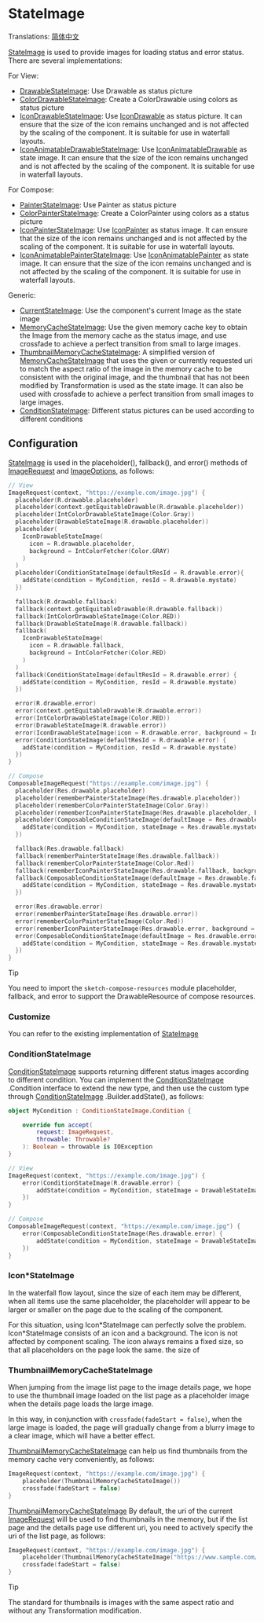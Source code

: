 # StateImage

Translations: [简体中文](state_image.zh.md)

[StateImage] is used to provide images for loading status and error status. There are several
implementations:

For View:

* [DrawableStateImage]: Use Drawable as status picture
* [ColorDrawableStateImage]: Create a ColorDrawable using colors as status picture
* [IconDrawableStateImage]: Use [IconDrawable] as status picture. It can ensure that the size of the
  icon remains unchanged and is not affected by the scaling of the component. It is suitable for use
  in waterfall layouts.
* [IconAnimatableDrawableStateImage]: Use [IconAnimatableDrawable] as state image. It can ensure that
  the size of the icon remains unchanged and is not affected by the scaling of the component. It is
  suitable for use in waterfall layouts.

For Compose:

* [PainterStateImage]: Use Painter as status picture
* [ColorPainterStateImage]: Create a ColorPainter using colors as a status picture
* [IconPainterStateImage]: Use [IconPainter] as status image. It can ensure that the size of the icon
  remains unchanged and is not affected by the scaling of the component. It is suitable for use in
  waterfall layouts.
* [IconAnimatablePainterStateImage]: Use [IconAnimatablePainter] as state image. It can ensure that
  the size of the icon remains unchanged and is not affected by the scaling of the component. It is
  suitable for use in waterfall layouts.

Generic:

* [CurrentStateImage]: Use the component's current Image as the state image
* [MemoryCacheStateImage]: Use the given memory cache key to obtain the Image from the memory cache
  as the status image, and use crossfade to achieve a perfect transition from small to large images.
* [ThumbnailMemoryCacheStateImage]: A simplified version of [MemoryCacheStateImage] that uses the
  given or currently requested uri to match the aspect ratio of the image in the memory cache to be
  consistent with the original image, and the thumbnail that has not been modified by Transformation
  is used as the state image. It can also be used with crossfade to achieve a perfect transition
  from small images to large images.
* [ConditionStateImage]: Different status pictures can be used according to different conditions

## Configuration

[StateImage] is used in the placeholder(), fallback(), and error() methods of [ImageRequest]
and [ImageOptions], as follows:

```kotlin
// View
ImageRequest(context, "https://example.com/image.jpg") {
  placeholder(R.drawable.placeholder)
  placeholder(context.getEquitableDrawable(R.drawable.placeholder))
  placeholder(IntColorDrawableStateImage(Color.Gray))
  placeholder(DrawableStateImage(R.drawable.placeholder))
  placeholder(
    IconDrawableStateImage(
      icon = R.drawable.placeholder,
      background = IntColorFetcher(Color.GRAY)
    )
  )
  placeholder(ConditionStateImage(defaultResId = R.drawable.error){
    addState(condition = MyCondition, resId = R.drawable.mystate)
  })

  fallback(R.drawable.fallback)
  fallback(context.getEquitableDrawable(R.drawable.fallback))
  fallback(IntColorDrawableStateImage(Color.RED))
  fallback(DrawableStateImage(R.drawable.fallback))
  fallback(
    IconDrawableStateImage(
      icon = R.drawable.fallback,
      background = IntColorFetcher(Color.RED)
    )
  )
  fallback(ConditionStateImage(defaultResId = R.drawable.error) {
    addState(condition = MyCondition, resId = R.drawable.mystate)
  })

  error(R.drawable.error)
  error(context.getEquitableDrawable(R.drawable.error))
  error(IntColorDrawableStateImage(Color.RED))
  error(DrawableStateImage(R.drawable.error))
  error(IconDrawableStateImage(icon = R.drawable.error, background = IntColorFetcher(Color.RED)))
  error(ConditionStateImage(defaultResId = R.drawable.error) {
    addState(condition = MyCondition, resId = R.drawable.mystate)
  })
}

// Compose
ComposableImageRequest("https://example.com/image.jpg") {
  placeholder(Res.drawable.placeholder)
  placeholder(rememberPainterStateImage(Res.drawable.placeholder))
  placeholder(rememberColorPainterStateImage(Color.Gray))
  placeholder(rememberIconPainterStateImage(Res.drawable.placeholder, background = Color.Gray))
  placeholder(ComposableConditionStateImage(defaultImage = Res.drawable.placeholder){
    addState(condition = MyCondition, stateImage = Res.drawable.mystate)
  })

  fallback(Res.drawable.fallback)
  fallback(rememberPainterStateImage(Res.drawable.fallback))
  fallback(rememberColorPainterStateImage(Color.Red))
  fallback(rememberIconPainterStateImage(Res.drawable.fallback, background = Color.Red))
  fallback(ComposableConditionStateImage(defaultImage = Res.drawable.fallback){
    addState(condition = MyCondition, stateImage = Res.drawable.mystate)
  })

  error(Res.drawable.error)
  error(rememberPainterStateImage(Res.drawable.error))
  error(rememberColorPainterStateImage(Color.Red))
  error(rememberIconPainterStateImage(Res.drawable.error, background = Color.Red))
  error(ComposableConditionStateImage(defaultImage = Res.drawable.error){
    addState(condition = MyCondition, stateImage = Res.drawable.mystate)
  })
}
```

> [!TIP]
> You need to import the `sketch-compose-resources` module placeholder, fallback, and error to
> support the DrawableResource of compose resources.

### Customize

You can refer to the existing implementation of [StateImage]

### ConditionStateImage

[ConditionStateImage] supports returning different status images according to different condition.
You
can implement the [ConditionStateImage] .Condition interface to extend the new type, and then use
the
custom type through [ConditionStateImage] .Builder.addState(), as follows:

```kotlin
object MyCondition : ConditionStateImage.Condition {

    override fun accept(
        request: ImageRequest,
        throwable: Throwable?
    ): Boolean = throwable is IOException
}

// View
ImageRequest(context, "https://example.com/image.jpg") {
    error(ConditionStateImage(R.drawable.error) {
        addState(condition = MyCondition, stateImage = DrawableStateImage(R.drawable.mystate))
    })
}

// Compose
ComposableImageRequest(context, "https://example.com/image.jpg") {
    error(ComposableConditionStateImage(Res.drawable.error) {
        addState(condition = MyCondition, stateImage = DrawableStateImage(Res.drawable.mystate))
    })
}
```

### Icon*StateImage

In the waterfall flow layout, since the size of each item may be different, when all items use the
same placeholder, the placeholder will appear to be larger or smaller on the page due to the scaling
of the component.

For this situation, using Icon\*StateImage can perfectly solve the problem. Icon\*StateImage
consists of an icon and a background. The icon is not affected by component scaling. The icon always
remains a fixed size, so that all placeholders on the page look the same. the size of

### ThumbnailMemoryCacheStateImage

When jumping from the image list page to the image details page, we hope to use the thumbnail image
loaded on the list page as a placeholder image when the details page loads the large image.

In this way, in conjunction with `crossfade(fadeStart = false)`, when the large image is loaded, the
page will gradually change from a blurry image to a clear image, which will have a better effect.

[ThumbnailMemoryCacheStateImage] can help us find thumbnails from the memory cache very
conveniently, as follows:

```kotlin
ImageRequest(context, "https://example.com/image.jpg") {
    placeholder(ThumbnailMemoryCacheStateImage())
    crossfade(fadeStart = false)
}
```

[ThumbnailMemoryCacheStateImage] By default, the uri of the current [ImageRequest] will be used to
find thumbnails in the memory, but if the list page and the details page use different
uri, you need to actively specify the uri of the list page, as follows:

```kotlin
ImageRequest(context, "https://example.com/image.jpg") {
    placeholder(ThumbnailMemoryCacheStateImage("https://www.sample.com/image.jpg?widht=300"))
    crossfade(fadeStart = false)
}
```

> [!TIP]
> The standard for thumbnails is images with the same aspect ratio and without any Transformation
> modification.

[StateImage]: ../sketch-core/src/commonMain/kotlin/com/github/panpf/sketch/state/StateImage.kt

[ColorDrawableStateImage]: ../sketch-core/src/androidMain/kotlin/com/github/panpf/sketch/state/ColorDrawableStateImage.kt

[ColorPainterStateImage]: ../sketch-compose-core/src/commonMain/kotlin/com/github/panpf/sketch/state/ColorPainterStateImage.kt

[ConditionStateImage]: ../sketch-core/src/commonMain/kotlin/com/github/panpf/sketch/state/ConditionStateImage.common.kt

[DrawableStateImage]: ../sketch-core/src/androidMain/kotlin/com/github/panpf/sketch/state/DrawableStateImage.kt

[IconDrawableStateImage]: ../sketch-core/src/androidMain/kotlin/com/github/panpf/sketch/state/IconDrawableStateImage.kt

[IconAnimatableDrawableStateImage]: ../sketch-core/src/androidMain/kotlin/com/github/panpf/sketch/state/IconAnimatableDrawableStateImage.kt

[IconPainterStateImage]: ../sketch-compose-core/src/commonMain/kotlin/com/github/panpf/sketch/state/IconPainterStateImage.common.kt

[IconAnimatablePainterStateImage]: ../sketch-compose-core/src/commonMain/kotlin/com/github/panpf/sketch/state/IconAnimatablePainterStateImage.common.kt

[MemoryCacheStateImage]: ../sketch-core/src/commonMain/kotlin/com/github/panpf/sketch/state/MemoryCacheStateImage.kt

[ThumbnailMemoryCacheStateImage]: ../sketch-core/src/commonMain/kotlin/com/github/panpf/sketch/state/ThumbnailMemoryCacheStateImage.kt

[ImageRequest]: ../sketch-core/src/commonMain/kotlin/com/github/panpf/sketch/request/ImageRequest.common.kt

[ImageOptions]: ../sketch-core/src/commonMain/kotlin/com/github/panpf/sketch/request/ImageOptions.common.kt

[CurrentStateImage]: ../sketch-core/src/commonMain/kotlin/com/github/panpf/sketch/state/CurrentStateImage.kt

[PainterStateImage]: ../sketch-compose-core/src/commonMain/kotlin/com/github/panpf/sketch/state/PainterStateImage.kt

[IconPainter]: ../sketch-compose-core/src/commonMain/kotlin/com/github/panpf/sketch/painter/IconPainter.common.kt

[IconAnimatablePainter]: ../sketch-compose-core/src/commonMain/kotlin/com/github/panpf/sketch/painter/IconAnimatablePainter.common.kt

[IconAnimatableDrawable]: ../sketch-core/src/androidMain/kotlin/com/github/panpf/sketch/drawable/IconAnimatableDrawable.kt

[IconDrawable]: ../sketch-core/src/androidMain/kotlin/com/github/panpf/sketch/drawable/IconDrawable.kt
